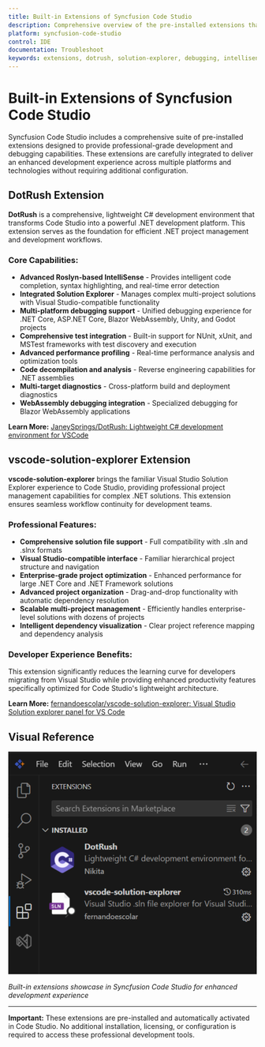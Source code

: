 ```yaml
---
title: Built-in Extensions of Syncfusion Code Studio
description: Comprehensive overview of the pre-installed extensions that provide enhanced development, debugging, and productivity capabilities in Syncfusion Code Studio.
platform: syncfusion-code-studio
control: IDE
documentation: Troubleshoot
keywords: extensions, dotrush, solution-explorer, debugging, intellisense, code-studio, built-in, productivity, development-tools
---
```


# Built-in Extensions of Syncfusion Code Studio

Syncfusion Code Studio includes a comprehensive suite of pre-installed extensions designed to provide professional-grade development and debugging capabilities. These extensions are carefully integrated to deliver an enhanced development experience across multiple platforms and technologies without requiring additional configuration.

## DotRush Extension

**DotRush** is a comprehensive, lightweight C# development environment that transforms Code Studio into a powerful .NET development platform. This extension serves as the foundation for efficient .NET project management and development workflows.

### Core Capabilities:

- **Advanced Roslyn-based IntelliSense** - Provides intelligent code completion, syntax highlighting, and real-time error detection
- **Integrated Solution Explorer** - Manages complex multi-project solutions with Visual Studio-compatible functionality
- **Multi-platform debugging support** - Unified debugging experience for .NET Core, ASP.NET Core, Blazor WebAssembly, Unity, and Godot projects
- **Comprehensive test integration** - Built-in support for NUnit, xUnit, and MSTest frameworks with test discovery and execution
- **Advanced performance profiling** - Real-time performance analysis and optimization tools
- **Code decompilation and analysis** - Reverse engineering capabilities for .NET assemblies
- **Multi-target diagnostics** - Cross-platform build and deployment diagnostics
- **WebAssembly debugging integration** - Specialized debugging for Blazor WebAssembly applications

**Learn More:** [JaneySprings/DotRush: Lightweight C# development environment for VSCode](https://github.com/JaneySprings/DotRush)

## vscode-solution-explorer Extension

**vscode-solution-explorer** brings the familiar Visual Studio Solution Explorer experience to Code Studio, providing professional project management capabilities for complex .NET solutions. This extension ensures seamless workflow continuity for development teams.

### Professional Features:

- **Comprehensive solution file support** - Full compatibility with .sln and .slnx formats
- **Visual Studio-compatible interface** - Familiar hierarchical project structure and navigation
- **Enterprise-grade project optimization** - Enhanced performance for large .NET Core and .NET Framework solutions
- **Advanced project organization** - Drag-and-drop functionality with automatic dependency resolution
- **Scalable multi-project management** - Efficiently handles enterprise-level solutions with dozens of projects
- **Intelligent dependency visualization** - Clear project reference mapping and dependency analysis

### Developer Experience Benefits:

This extension significantly reduces the learning curve for developers migrating from Visual Studio while providing enhanced productivity features specifically optimized for Code Studio's lightweight architecture.

**Learn More:** [fernandoescolar/vscode-solution-explorer: Visual Studio Solution explorer panel for VS Code](https://github.com/fernandoescolar/vscode-solution-explorer)

## Visual Reference

<img src="./Troubleshoot-images/dotnet-maui-extensions.png" alt="Built-in extensions in Syncfusion Code Studio" />

*Built-in extensions showcase in Syncfusion Code Studio for enhanced development experience*

---

**Important:** These extensions are pre-installed and automatically activated in Code Studio. No additional installation, licensing, or configuration is required to access these professional development tools.